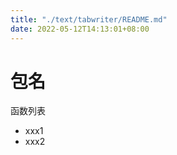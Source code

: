 ```yaml
---
title: "./text/tabwriter/README.md"
date: 2022-05-12T14:13:01+08:00
---
```

# 包名

函数列表

- xxx1
- xxx2